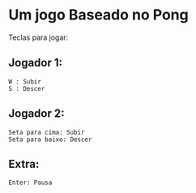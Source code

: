 # Um jogo Baseado no Pong

Teclas para jogar:

## Jogador 1:
```
W : Subir 
S : Descer
```

## Jogador 2:
```
Seta para cima: Subir
Seta para baixo: Descer
```

## Extra:
```
Enter: Pausa
```
